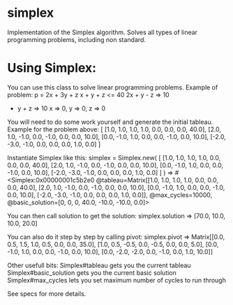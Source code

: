# simplex
Implementation of the Simplex algorithm. Solves all types of linear programming problems, including non standard.

# Using Simplex:
You can use this class to solve linear programming problems. Example of problem:
p = 2x + 3y + z
x + y + z <= 40 
2x + y - z => 10 
- y + z => 10 
x => 0, y => 0, z => 0 

You will need to do some work yourself and generate the initial tableau. Example for the problem above:
[
[1.0, 1.0, 1.0, 1.0, 0.0, 0.0, 0.0, 40.0],
[2.0, 1.0, -1.0, 0.0, -1.0, 0.0, 0.0, 10.0],
[0.0, -1.0, 1.0, 0.0, 0.0, -1.0, 0.0, 10.0],
[-2.0, -3.0, -1.0, 0.0, 0.0, 0.0, 1.0, 0.0] 
]

Instantiate Simplex like this:
simplex = Simplex.new( [
[1.0, 1.0, 1.0, 1.0, 0.0, 0.0, 0.0, 40.0],
[2.0, 1.0, -1.0, 0.0, -1.0, 0.0, 0.0, 10.0],
[0.0, -1.0, 1.0, 0.0, 0.0, -1.0, 0.0, 10.0],
[-2.0, -3.0, -1.0, 0.0, 0.0, 0.0, 1.0, 0.0] 
] )
 => #<Simplex:0x00000001c5b2e0 @tableau=Matrix[[1.0, 1.0, 1.0, 1.0, 0.0, 0.0, 0.0, 40.0], 
 [2.0, 1.0, -1.0, 0.0, -1.0, 0.0, 0.0, 10.0], [0.0, -1.0, 1.0, 0.0, 0.0, -1.0, 0.0, 10.0], 
 [-2.0, -3.0, -1.0, 0.0, 0.0, 0.0, 1.0, 0.0]], @max_cycles=10000, 
 @basic_solution=[0, 0, 0, 40.0, -10.0, -10.0, 0.0]> 
 
You can then call solution to get the solution:
simplex.solution
 => [70.0, 10.0, 10.0, 20.0] 
 
You can also do it step by step by calling pivot:
simplex.pivot
=> Matrix[[0.0, 0.5, 1.5, 1.0, 0.5, 0.0, 0.0, 35.0], [1.0, 0.5, -0.5, 0.0, -0.5, 0.0, 0.0, 5.0], 
[0.0, -1.0, 1.0, 0.0, 0.0, -1.0, 0.0, 10.0], [0.0, -2.0, -2.0, 0.0, -1.0, 0.0, 1.0, 10.0]]

Other usefull bits:
Simplex#tableau gets you the current tableau
Simplex#basic_solution gets you the current basic solution
Simplex#max_cycles lets you set maximum number of cycles to run through

See specs for more details.
